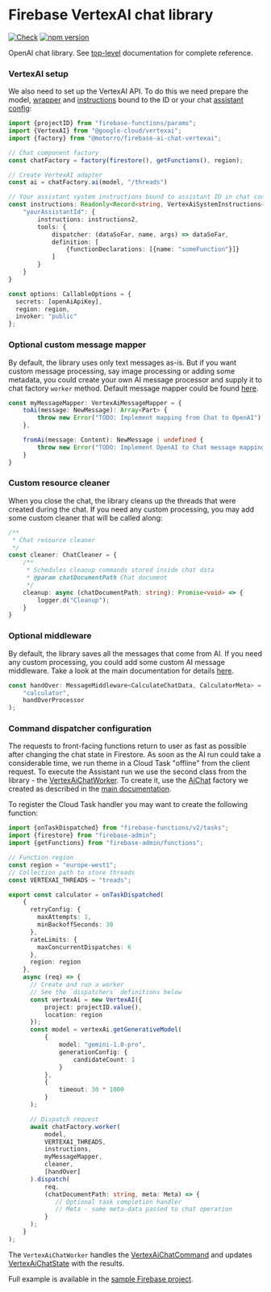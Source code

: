# Firebase VertexAI chat library
[![Check](https://github.com/motorro/firebase-ai-chat/actions/workflows/test.yml/badge.svg?branch=master)](https://github.com/motorro/firebase-openai-chat/actions/workflows/test.yml)
[![npm version](https://badge.fury.io/js/@motorro%2Ffirebase-ai-chat-vertexai.svg)](https://badge.fury.io/js/@motorro%2Ffirebase-ai-chat-vertexai)

OpenAI chat library. 
See [top-level](https://github.com/motorro/firebase-ai-chat) documentation for complete reference.

### VertexAI setup
We also need to set up the VertexAI API. To do this we need prepare the model, [wrapper](src/aichat/AiWrapper.ts) and 
[instructions](src/aichat/data/VertexAiSystemInstructions.ts) bound to the ID or your chat [assistant config](src/aichat/data/VertexAiAssistantConfig.ts):

```typescript
import {projectID} from "firebase-functions/params";
import {VertexAI} from "@google-cloud/vertexai";
import {factory} from "@motorro/firebase-ai-chat-vertexai";

// Chat component factory
const chatFactory = factory(firestore(), getFunctions(), region);

// Create VertexAI adapter
const ai = chatFactory.ai(model, "/threads")

// Your assistant system instructions bound to assistant ID in chat config
const instructions: Readonly<Record<string, VertexAiSystemInstructions<any>>> = {
    "yourAssistantId": {
        instructions: instructions2,
        tools: {
            dispatcher: (dataSoFar, name, args) => dataSoFar,
            definition: [
                {functionDeclarations: [{name: "someFunction"}]}
            ]
        }
    }
}

const options: CallableOptions = {
  secrets: [openAiApiKey],
  region: region,
  invoker: "public"
};
```

### Optional custom message mapper
By default, the library uses only text messages as-is. But if you want custom message processing, say image processing
or adding some metadata, you could create your own AI message processor and supply it to chat factory `worker` method.
Default message mapper could be found [here](src/aichat/VertexAiMessageMapper.ts).

```typescript
const myMessageMapper: VertexAiMessageMapper = {
    toAi(message: NewMessage): Array<Part> {
        throw new Error("TODO: Implement mapping from Chat to OpenAI");
    },

    fromAi(message: Content): NewMessage | undefined {
        throw new Error("TODO: Implement OpenAI to Chat message mapping")
    }
}
```

### Custom resource cleaner
When you close the chat, the library cleans up the threads that were created during the chat. If you need any custom 
processing, you may add some custom cleaner that will be called along:
```typescript
/**
 * Chat resource cleaner
 */
const cleaner: ChatCleaner = {
    /**
     * Schedules cleanup commands stored inside chat data
     * @param chatDocumentPath Chat document
     */
    cleanup: async (chatDocumentPath: string): Promise<void> => {
        logger.d("Cleanup");
    }
}
```

### Optional middleware
By default, the library saves all the messages that come from AI. If you need any custom processing, you could add some
custom AI message middleware. Take a look at the main documentation for details [here](../README.md#message-middleware).
```typescript
const handOver: MessageMiddleware<CalculateChatData, CalculatorMeta> = chatFactory.handOverMiddleware(
    "calculator",
    handOverProcessor
);
```

### Command dispatcher configuration
The requests to front-facing functions return to user as fast as possible after changing the chat state in Firestore.
As soon as the AI run could take a considerable time, we run theme in a Cloud Task "offline" from the client request.
To execute the Assistant run we use the second class from the library - the [VertexAiChatWorker](src/aichat/VertexAiChatWorker.ts).
To create it, use the [AiChat](src/index.ts) factory we created as described in the [main documentation](https://github.com/motorro/firebase-ai-chat).

To register the Cloud Task handler you may want to create the following function:

```typescript
import {onTaskDispatched} from "firebase-functions/v2/tasks";
import {firestore} from "firebase-admin";
import {getFunctions} from "firebase-admin/functions";

// Function region
const region = "europe-west1";
// Collection path to store threads
const VERTEXAI_THREADS = "treads";

export const calculator = onTaskDispatched(
    {
      retryConfig: {
        maxAttempts: 1,
        minBackoffSeconds: 30
      },
      rateLimits: {
        maxConcurrentDispatches: 6
      },
      region: region
    },
    async (req) => {
      // Create and run a worker
      // See the `dispatchers` definitions below
      const vertexAi = new VertexAI({
          project: projectID.value(),
          location: region
      });
      const model = vertexAi.getGenerativeModel(
          {
              model: "gemini-1.0-pro",
              generationConfig: {
                  candidateCount: 1
              }
          },
          {
              timeout: 30 * 1000
          }
      );

      // Dispatch request  
      await chatFactory.worker(
          model, 
          VERTEXAI_THREADS, 
          instructions, 
          myMessageMapper, 
          cleaner, 
          [handOver]
      ).dispatch(
          req,
          (chatDocumentPath: string, meta: Meta) => {
             // Optional task completion handler
             // Meta - some meta-data passed to chat operation
          }   
      );
    }
);
```
The `VertexAiChatWorker` handles the [VertexAiChatCommand](src/aichat/data/VertexAiChatCommand.ts) and updates [VertexAiChatState](src/index.ts)
with the results.

Full example is available in the [sample Firebase project](https://github.com/motorro/firebase-openai-chat-project/blob/master/Firebase/functions/src/vertexai/vertexai.ts).
